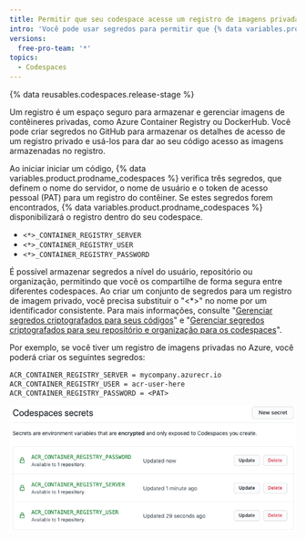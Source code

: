 ```yaml
---
title: Permitir que seu codespace acesse um registro de imagens privadas
intro: 'Você pode usar segredos para permitir que {% data variables.product.prodname_codespaces %} acesse um registro de imagens privada'
versions:
  free-pro-team: '*'
topics:
  - Codespaces
---
```


{% data reusables.codespaces.release-stage %}

Um registro é um espaço seguro para armazenar e gerenciar imagens de contêineres privadas, como Azure Container Registry ou DockerHub. Você pode criar segredos no GitHub para armazenar os detalhes de acesso de um registro privado e usá-los para dar ao seu código acesso as imagens armazenadas no registro.

Ao iniciar iniciar um código, {% data variables.product.prodname_codespaces %} verifica três segredos, que definem o nome do servidor, o nome de usuário e o token de acesso pessoal (PAT) para um registro do contêiner. Se estes segredos forem encontrados, {% data variables.product.prodname_codespaces %} disponibilizará o registro dentro do seu codespace.

- `<*>_CONTAINER_REGISTRY_SERVER`
- `<*>_CONTAINER_REGISTRY_USER`
- `<*>_CONTAINER_REGISTRY_PASSWORD`

É possível armazenar segredos a nível do usuário, repositório ou organização, permitindo que você os compartilhe de forma segura entre diferentes codespaces. Ao criar um conjunto de segredos para um registro de imagem privado, você precisa substituir o "<*>" no nome por um identificador consistente. Para mais informações, consulte "[Gerenciar segredos criptografados para seus códigos](/codespaces/managing-your-codespaces/managing-encrypted-secrets-for-your-codespaces)" e "[Gerenciar segredos criptografados para seu repositório e organização para os codespaces](/codespaces/managing-codespaces-for-your-organization/managing-encrypted-secrets-for-your-repository-and-organization-for-codespaces)".

Por exemplo, se você tiver um registro de imagens privadas no Azure, você poderá criar os seguintes segredos:

```
ACR_CONTAINER_REGISTRY_SERVER = mycompany.azurecr.io
ACR_CONTAINER_REGISTRY_USER = acr-user-here
ACR_CONTAINER_REGISTRY_PASSWORD = <PAT>
```
![Exemplo de segredo do registro de imagem](/assets/images/help/settings/codespaces-image-registry-secret-example.png)

